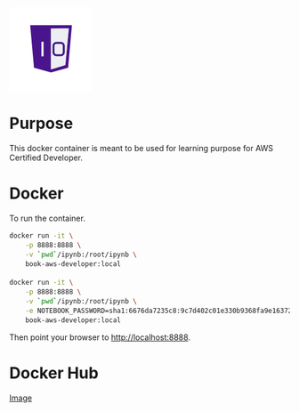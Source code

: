 ![One-Off Coder Logo](../../logo.png "One-Off Coder")

# Purpose

This docker container is meant to be used for learning purpose for AWS Certified Developer.

# Docker

To run the container.

```bash
docker run -it \
    -p 8888:8888 \
    -v `pwd`/ipynb:/root/ipynb \
    book-aws-developer:local

docker run -it \
    -p 8888:8888 \
    -v `pwd`/ipynb:/root/ipynb \
    -e NOTEBOOK_PASSWORD=sha1:6676da7235c8:9c7d402c01e330b9368fa9e1637233748be11cc5 \
    book-aws-developer:local
```

Then point your browser to [http://localhost:8888](http://localhost:8888).

# Docker Hub

[Image](https://hub.docker.com/r/oneoffcoder/book-aws-developer)
